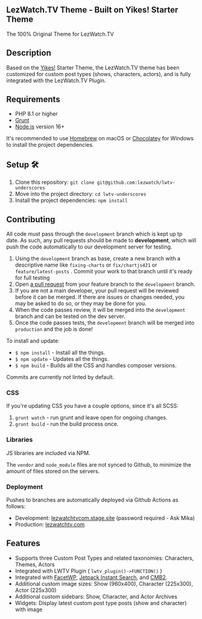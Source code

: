 ## LezWatch.TV Theme - Built on Yikes! Starter Theme

The 100% Original Theme for LezWatch.TV

## Description

Based on the [Yikes!](https://YikesInc.com) Starter Theme, the LezWatch.TV theme has been customized for custom post types (shows, characters, actors), and is fully integrated with the LezWatch.TV Plugin.

## Requirements

- PHP 8.1 or higher
- [Grunt](https://gruntjs.com)
- [Node.js](https://nodejs.org) version 16+

It's recommended to use [Homebrew](https://brew.sh) on macOS or [Chocolatey](https://chocolatey.org) for Windows to install the project dependencies.

## Setup 🛠

1. Clone this repository: `git clone git@github.com:lezwatch/lwtv-underscores`
2. Move into the project directory: `cd lwtv-underscores`
3. Install the project dependencies: `npm install`

## Contributing

All code must pass through the `development` branch which is kept up tp date. As such, any pull requests should be made to **development**, which will push the code automatically to our development server for testing.

1. Using the `development` branch as base, create a new branch with a descriptive name like `fixing-charts` or `fix/chartjs421` or `feature/latest-posts` . Commit your work to that branch until it's ready for full testing
2. Open [a pull request](https://help.github.com/en/desktop/contributing-to-projects/creating-a-pull-request) from your feature branch to the `development` branch.
3. If you are not a main developer, your pull request will be reviewed before it can be merged. If there are issues or changes needed, you may be asked to do so, or they may be done for you.
4. When the code passes review, it will be merged into the `development` branch and can be tested on the dev server.
5. Once the code passes tests, the `development` branch will be merged into `production` and the job is done!

To install and update:

* `$ npm install` - Install all the things.
* `$ npm update` - Updates all the things.
* `$ npm build` - Builds all the CSS and handles composer versions.

Commits are currently not linted by default.

### CSS

If you're updating CSS you have a couple options, since it's all SCSS:

1. `grunt watch` - run grunt and leave open for ongoing changes.
2. `grunt build` - run the build process once.

### Libraries

JS libraries are included via NPM.

The `vendor` and `node_module` files are not synced to Github, to minimize the amount of files stored on the servers.

### Deployment

Pushes to branches are automatically deployed via Github Actions as follows:

* Development: [lezwatchtvcom.stage.site](https://lezwatchtvcom.stage.site) (password required - Ask Mika)
* Production: [lezwatchtv.com](https://lezwatchtv.com)

## Features

* Supports three Custom Post Types and related taxonomies: Characters, Themes, Actors
* Integrated with LWTV Plugin ( `lwtv_plugin()->FUNCTION()` )
* Integrated with [FacetWP](https://facetwp.com), [Jetpack Instant Search](https://jetpack.com/support/search/), and [CMB2](https://cmb2.io/).
* Additional custom image sizes: Show (960x400), Character (225x300), Actor (225x300)
* Additional custom sidebars: Show, Character, and Actor Archives
* Widgets: Display latest custom post type posts (show and character) with image
